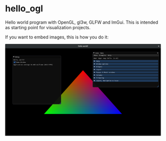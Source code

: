 # hello_ogl
Hello world program with OpenGL, gl3w, GLFW and ImGui. 
This is intended as starting point for visualization projects.

If you want to embed images, this is how you do it:

![Screenshot](https://github.com/SteScheller/hello_ogl/blob/master/screenshot.png)
